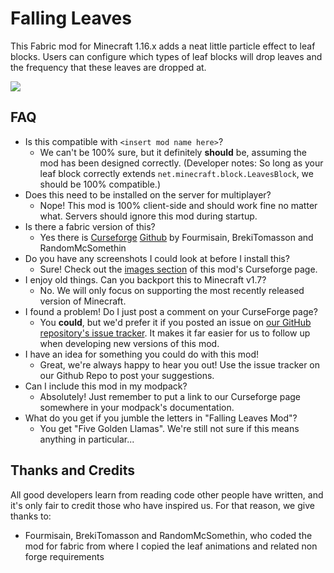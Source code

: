 # Falling Leaves

This Fabric mod for Minecraft 1.16.x adds a neat little particle effect to leaf blocks. Users can configure which types of leaf blocks will drop leaves and the frequency that these leaves are dropped at.

![](https://i.imgur.com/Tek7xJe.gif)

## FAQ

- Is this compatible with `<insert mod name here>`?
    - We can't be 100% sure, but it definitely **should** be, assuming the mod has been designed correctly. (Developer notes: So long as your leaf block correctly extends `net.minecraft.block.LeavesBlock`, we should be 100% compatible.)
- Does this need to be installed on the server for multiplayer?
  - Nope! This mod is 100% client-side and should work fine no matter what. Servers should ignore this mod during
    startup.
- Is there a fabric version of this?
  - Yes there
    is [Curseforge](https://www.curseforge.com/minecraft/mc-mods/falling-leaves-forge) [Github](https://github.com/Cheaterpaul/fallingleaves)
    by Fourmisain, BrekiTomasson and RandomMcSomethin
- Do you have any screenshots I could look at before I install this?
  - Sure! Check out the [images section](https://www.curseforge.com/minecraft/mc-mods/falling-leaves-forge/screenshots)
    of this mod's Curseforge page.
- I enjoy old things. Can you backport this to Minecraft v1.7?
    - No. We will only focus on supporting the most recently released version of Minecraft.
- I found a problem! Do I just post a comment on your CurseForge page?
  - You **could**, but we'd prefer it if you posted an issue
    on [our GitHub repository's issue tracker](https://github.com/Cheaterpaul/fallingleaves/issues). It makes it far
    easier for us to follow up when developing new versions of this mod.
- I have an idea for something you could do with this mod!
    - Great, we're always happy to hear you out! Use the issue tracker on our Github Repo to post your suggestions.
- Can I include this mod in my modpack?
    - Absolutely! Just remember to put a link to our Curseforge page somewhere in your modpack's documentation.
- What do you get if you jumble the letters in "Falling Leaves Mod"?
    - You get "Five Golden Llamas". We're still not sure if this means anything in particular...
  
## Thanks and Credits

All good developers learn from reading code other people have written, and it's only fair to credit those who have inspired us. For that reason, we give thanks to:

- Fourmisain, BrekiTomasson and RandomMcSomethin, who coded the mod for fabric from where I copied the leaf animations
  and related non forge requirements  